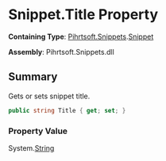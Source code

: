 # Snippet\.Title Property

**Containing Type**: [Pihrtsoft.Snippets](../../README.md)\.[Snippet](../README.md)

**Assembly**: Pihrtsoft\.Snippets\.dll

## Summary

Gets or sets snippet title\.

```csharp
public string Title { get; set; }
```

### Property Value

System\.[String](https://docs.microsoft.com/en-us/dotnet/api/system.string)

